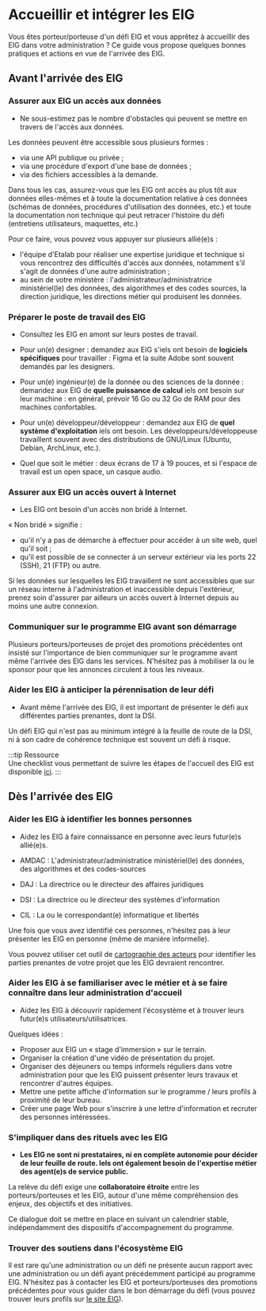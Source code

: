 # Accueillir et intégrer les EIG

Vous êtes porteur/porteuse d'un défi EIG et vous apprêtez à accueillir des EIG dans votre administration ? Ce guide vous propose quelques bonnes pratiques et actions en vue de l'arrivée des EIG.

## Avant l'arrivée des EIG

### Assurer aux EIG un accès aux données

- Ne sous-estimez pas le nombre d'obstacles qui peuvent se mettre en travers de l'accès aux données.

Les données peuvent être accessible sous plusieurs formes :

- via une API publique ou privée ;
- via une procédure d'export d'une base de données ;
- via des fichiers accessibles à la demande.

Dans tous les cas, assurez-vous que les EIG ont accès au plus tôt aux données elles-mêmes et à toute la documentation relative à ces données (schémas de données, procédures d'utilisation des données, etc.) et toute la documentation non technique qui peut retracer l'histoire du défi (entretiens utilisateurs, maquettes, etc.)

Pour ce faire, vous pouvez vous appuyer sur plusieurs allié(e)s :

- l'équipe d'Etalab pour réaliser une expertise juridique et technique si vous rencontrez des difficultés d'accès aux données, notamment s'il s'agit de données d'une autre administration ;
- au sein de votre ministère : l'administrateur/administratrice ministériel(le) des données, des algorithmes et des codes sources, la direction juridique, les directions métier qui produisent les données.

### Préparer le poste de travail des EIG

- Consultez les EIG en amont sur leurs postes de travail.

- Pour un(e) designer : demandez aux EIG s'iels ont besoin de **logiciels spécifiques** pour travailler : Figma et la suite Adobe sont souvent demandés par les designers.
- Pour un(e) ingénieur(e) de la donnée ou des sciences de la donnée : demandez aux EIG de **quelle puissance de calcul** iels ont besoin sur leur machine : en général, prévoir 16 Go ou 32 Go de RAM pour des machines confortables.
- Pour un(e) développeur/développeur : demandez aux EIG de **quel système d'exploitation** iels ont besoin. Les développeurs/développeuse travaillent souvent avec des distributions de GNU/Linux (Ubuntu, Debian, ArchLinux, etc.).
- Quel que soit le métier : deux écrans de 17 à 19 pouces, et si l'espace de travail est un open space, un casque audio.

### Assurer aux EIG un accès ouvert à Internet

- Les EIG ont besoin d'un accès non bridé à Internet.

« Non bridé » signifie :
- qu'il n'y a pas de démarche à effectuer pour accéder à un site web, quel qu'il soit ;
- qu'il est possible de se connecter à un serveur extérieur via les ports 22 (SSH), 21 (FTP) ou autre.

Si les données sur lesquelles les EIG travaillent ne sont accessibles que sur un réseau interne à l'administration et inaccessible depuis l'extérieur, prenez soin d'assurer par ailleurs un accès ouvert à Internet depuis au moins une autre connexion.


### Communiquer sur le programme EIG avant son démarrage

Plusieurs porteurs/porteuses de projet des promotions précédentes ont insisté sur l'importance de bien communiquer sur le programme avant même l'arrivée des EIG dans les services. N'hésitez pas à mobiliser la ou le sponsor pour que les annonces circulent à tous les niveaux.

### Aider les EIG à anticiper la pérennisation de leur défi

- Avant même l'arrivée des EIG, il est important de présenter le défi aux différentes parties prenantes, dont la DSI.

Un défi EIG qui n'est pas au minimum intégré à la feuille de route de la DSI, ni à son cadre de cohérence technique est souvent un défi à risque.

:::tip Ressource  
Une checklist vous permettant de suivre les étapes de l'accueil des EIG est disponible [ici](https://github.com/entrepreneur-interet-general/eig-link/blob/master/docs/checklist-arrivee-EIG.pdf).
:::

## Dès l'arrivée des EIG

### Aider les EIG à identifier les bonnes personnes

- Aidez les EIG à faire connaissance en personne avec leurs futur(e)s allié(e)s.

- AMDAC : L'administrateur/administratice ministériel(le) des données, des algorithmes et des codes-sources
- DAJ : La directrice ou le directeur des affaires juridiques
- DSI : La directrice ou le directeur des systèmes d'information
- CIL : La ou le correspondant(e) informatique et libertés

Une fois que vous avez identifié ces personnes, n'hésitez pas à leur présenter les EIG en personne (même de manière informelle).

Vous pouvez utiliser cet outil de [cartographie des acteurs](https://github.com/entrepreneur-interet-general/eig-link/blob/master/docs/EIG_CadrageDefi.pdf) pour identifier les parties prenantes de votre projet que les EIG devraient rencontrer.

### Aider les EIG à se familiariser avec le métier et à se faire connaître dans leur administration d'accueil

- Aidez les EIG à découvrir rapidement l'écosystème et à trouver leurs futur(e)s utilisateurs/utilisatrices. 

Quelques idées :

- Proposer aux EIG un « stage d'immersion » sur le terrain.
- Organiser la création d'une vidéo de présentation du projet.
- Organiser des déjeuners ou temps informels réguliers dans votre administration pour que les EIG puissent présenter leurs travaux et rencontrer d'autres équipes.
- Mettre une petite affiche d'information sur le programme / leurs profils à proximité de leur bureau.
- Créer une page Web pour s'inscrire à une lettre d'information et recruter des personnes intéressées.

### S'impliquer dans des rituels avec les EIG

- **Les EIG ne sont ni prestataires, ni en complète autonomie pour décider de leur feuille de route. Iels ont également besoin de l'expertise métier des agent(e)s de service public.**

La relève du défi exige une **collaboratoire étroite** entre les porteurs/porteuses et les EIG, autour d'une même compréhension des enjeux, des objectifs et des initiatives. 

Ce dialogue doit se mettre en place en suivant un calendrier stable, indépendamment des dispositifs d'accompagnement du programme.

### Trouver des soutiens dans l'écosystème EIG

Il est rare qu'une administration ou un défi ne présente aucun rapport avec une administration ou un défi ayant précédemment participé au programme EIG.  N'hésitez pas à contacter les EIG et porteurs/porteuses des promotions précédentes pour vous guider dans le bon démarrage du défi (vous pouvez trouver leurs profils sur [le site EIG](https://eig.etalab.gouv.fr/)).